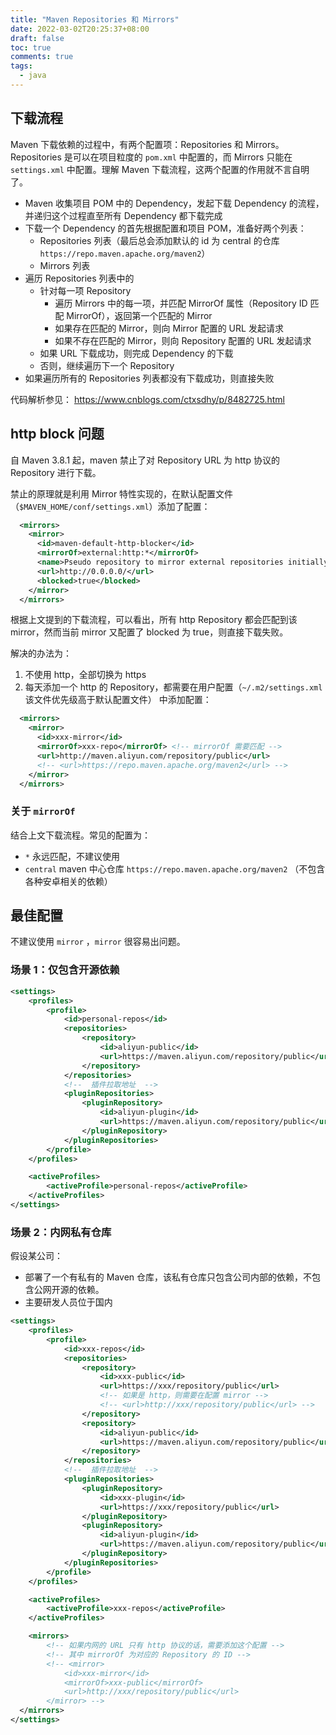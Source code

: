 ```yaml
---
title: "Maven Repositories 和 Mirrors"
date: 2022-03-02T20:25:37+08:00
draft: false
toc: true
comments: true
tags:
  - java
---
```


## 下载流程

Maven 下载依赖的过程中，有两个配置项：Repositories 和 Mirrors。Repositories 是可以在项目粒度的 `pom.xml` 中配置的，而 Mirrors 只能在 `settings.xml` 中配置。理解 Maven 下载流程，这两个配置的作用就不言自明了。

* Maven 收集项目 POM 中的 Dependency，发起下载 Dependency 的流程，并递归这个过程直至所有 Dependency 都下载完成
* 下载一个 Dependency 的首先根据配置和项目 POM，准备好两个列表：
    * Repositories 列表（最后总会添加默认的 id 为 central 的仓库 `https://repo.maven.apache.org/maven2`）
    * Mirrors 列表
* 遍历 Repositories 列表中的
    * 针对每一项 Repository
        * 遍历 Mirrors 中的每一项，并匹配 MirrorOf 属性（Repository ID 匹配 MirrorOf），返回第一个匹配的 Mirror
        * 如果存在匹配的 Mirror，则向 Mirror 配置的 URL 发起请求
        * 如果不存在匹配的 Mirror，则向 Repository 配置的 URL 发起请求
    * 如果 URL 下载成功，则完成 Dependency 的下载
    * 否则，继续遍历下一个 Repository
* 如果遍历所有的 Repositories 列表都没有下载成功，则直接失败

代码解析参见： https://www.cnblogs.com/ctxsdhy/p/8482725.html

## http block 问题

自 Maven 3.8.1 起，maven 禁止了对 Repository URL 为 http 协议的 Repository 进行下载。

禁止的原理就是利用 Mirror 特性实现的，在默认配置文件（`$MAVEN_HOME/conf/settings.xml`）添加了配置：

```xml
  <mirrors>
    <mirror>
      <id>maven-default-http-blocker</id>
      <mirrorOf>external:http:*</mirrorOf>
      <name>Pseudo repository to mirror external repositories initially using HTTP.</name>
      <url>http://0.0.0.0/</url>
      <blocked>true</blocked>
    </mirror>
  </mirrors>
```

根据上文提到的下载流程，可以看出，所有 http Repository 都会匹配到该 mirror，然而当前 mirror 又配置了 blocked 为 true，则直接下载失败。

解决的办法为：

1. 不使用 http，全部切换为 https
2. 每天添加一个 http 的 Repository，都需要在用户配置（`~/.m2/settings.xml` 该文件优先级高于默认配置文件） 中添加配置：

```xml
  <mirrors>
    <mirror>
      <id>xxx-mirror</id>
      <mirrorOf>xxx-repo</mirrorOf> <!-- mirrorOf 需要匹配 -->
      <url>http://maven.aliyun.com/repository/public</url>
      <!-- <url>https://repo.maven.apache.org/maven2</url> -->
    </mirror>
  </mirrors>
```

### 关于 `mirrorOf`

结合上文下载流程。常见的配置为：

* `*` 永远匹配，不建议使用
* `central` maven 中心仓库 `https://repo.maven.apache.org/maven2` （不包含各种安卓相关的依赖）

## 最佳配置

不建议使用 `mirror` ，`mirror` 很容易出问题。

### 场景 1：仅包含开源依赖

```xml
<settings>
    <profiles>
        <profile>
            <id>personal-repos</id>
            <repositories>
                <repository>
                    <id>aliyun-public</id>
                    <url>https://maven.aliyun.com/repository/public</url>
                </repository>
            </repositories>
            <!--  插件拉取地址  -->
            <pluginRepositories>
                <pluginRepository>
                    <id>aliyun-plugin</id>
                    <url>https://maven.aliyun.com/repository/public</url>
                </pluginRepository>
            </pluginRepositories>
        </profile>
    </profiles>

    <activeProfiles>
        <activeProfile>personal-repos</activeProfile>
    </activeProfiles>
</settings>
```

### 场景 2：内网私有仓库

假设某公司：

* 部署了一个有私有的 Maven 仓库，该私有仓库只包含公司内部的依赖，不包含公网开源的依赖。
* 主要研发人员位于国内

```xml
<settings>
    <profiles>
        <profile>
            <id>xxx-repos</id>
            <repositories>
                <repository>
                    <id>xxx-public</id>
                    <url>https://xxx/repository/public</url>
                    <!-- 如果是 http，则需要在配置 mirror -->
                    <!-- <url>http://xxx/repository/public</url> -->
                </repository>
                <repository>
                    <id>aliyun-public</id>
                    <url>https://maven.aliyun.com/repository/public</url>
                </repository>
            </repositories>
            <!--  插件拉取地址  -->
            <pluginRepositories>
                <pluginRepository>
                    <id>xxx-plugin</id>
                    <url>https://xxx/repository/public</url>
                </pluginRepository>
                <pluginRepository>
                    <id>aliyun-plugin</id>
                    <url>https://maven.aliyun.com/repository/public</url>
                </pluginRepository>
            </pluginRepositories>
        </profile>
    </profiles>

    <activeProfiles>
        <activeProfile>xxx-repos</activeProfile>
    </activeProfiles>

    <mirrors>
        <!-- 如果内网的 URL 只有 http 协议的话，需要添加这个配置 -->
        <!-- 其中 mirrorOf 为对应的 Repository 的 ID -->
        <!-- <mirror>
            <id>xxx-mirror</id>
            <mirrorOf>xxx-public</mirrorOf>
            <url>http://xxx/repository/public</url>
        </mirror> -->
  </mirrors>
</settings>
```
